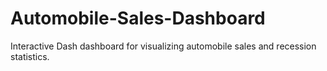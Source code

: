 # Automobile-Sales-Dashboard
Interactive Dash dashboard for visualizing automobile sales and recession statistics.
